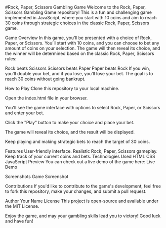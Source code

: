 #Rock, Paper, Scissors Gambling Game
Welcome to the Rock, Paper, Scissors Gambling Game repository! This is a fun and challenging game implemented in JavaScript, where you start with 10 coins and aim to reach 30 coins through strategic choices in the classic Rock, Paper, Scissors game.

Game Overview
In this game, you'll be presented with a choice of Rock, Paper, or Scissors. You'll start with 10 coins, and you can choose to bet any amount of coins on your selection. The game will then reveal its choice, and the winner will be determined based on the classic Rock, Paper, Scissors rules:

Rock beats Scissors
Scissors beats Paper
Paper beats Rock
If you win, you'll double your bet, and if you lose, you'll lose your bet. The goal is to reach 30 coins without going bankrupt.

How to Play
Clone this repository to your local machine.

Open the index.html file in your browser.

You'll see the game interface with options to select Rock, Paper, or Scissors and enter your bet.

Click the "Play" button to make your choice and place your bet.

The game will reveal its choice, and the result will be displayed.

Keep playing and making strategic bets to reach the target of 30 coins.

Features
User-friendly interface.
Realistic Rock, Paper, Scissors gameplay.
Keep track of your current coins and bets.
Technologies Used
HTML
CSS
JavaScript
Preview
You can check out a live demo of the game here: Live Demo

Screenshots
Game Screenshot

Contributions
If you'd like to contribute to the game's development, feel free to fork this repository, make your changes, and submit a pull request.

Author
Your Name
License
This project is open-source and available under the MIT License.

Enjoy the game, and may your gambling skills lead you to victory! Good luck and have fun!
